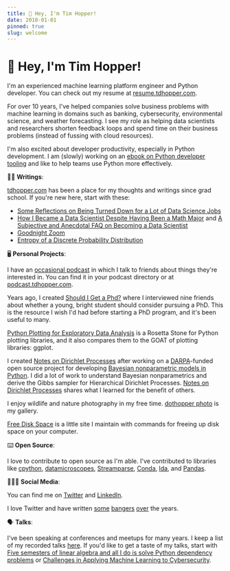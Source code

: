 ```yaml
---
title: 👋 Hey, I'm Tim Hopper!
date: 2010-01-01
pinned: true
slug: welcome
---
```


# 👋 Hey, I'm Tim Hopper!

I'm an experienced machine learning platform engineer and Python developer. You can check out my resume at [resume.tdhopper.com](https://resume.tdhopper.com).

For over 10 years, I've helped companies solve business problems with machine learning in domains such as banking, cybersecurity, environmental science, and
weather forecasting. I see my role as helping data scientists and researchers shorten feedback loops and spend time on their business problems (instead of fussing with cloud resources). 

I'm also excited about developer productivity, especially in Python development. I am (slowly) working on an [ebook on Python developer tooling](https://pydevtools.com) and like to help teams use Python more effectively. 

✍🏻 **Writings**:

[tdhopper.com](https://tdhopper.com) has been a place for my thoughts and writings since grad school. If you're new here, start with these:

* [Some Reflections on Being Turned Down for a Lot of Data Science Jobs](https://tdhopper.com/blog/some-reflections-on-being-turned-down-for-a-lot-of-data-science-jobs/)
* [How I Became a Data Scientist Despite Having Been a Math Major](https://tdhopper.com/blog/how-i-became-a-data-scientist/) and [A Subjective and Anecdotal FAQ on Becoming a Data Scientist](https://tdhopper.com/blog/faq/)
* [Goodnight Zoom](https://tdhopper.com/blog/goodnight-zoom/)
* [Entropy of a Discrete Probability Distribution](https://tdhopper.com/blog/entropy-of-a-discrete-probability-distribution/)

🖥️ **Personal Projects**:

I have an [occasional podcast](https://podcast.tdhopper.com) in which I talk to friends about things they're interested in. You can find it in your podcast directory or at [podcast.tdhopper.com](https://podcast.tdhopper.com).

Years ago, I created [Should I Get a Phd?](https://shouldigetaphd.com) where I interviewed nine friends about whether a young, bright student should consider pursuing a PhD. This is the resource I wish I'd had before starting a PhD program, and it's been useful to many.

[Python Plotting for Exploratory Data Analysis](https://pythonplot.com) is a Rosetta Stone for Python plotting libraries, and it also compares them to the GOAT of plotting libraries: ggplot.

I created [Notes on Dirichlet Processes](https://dp.tdhopper.com) after working on a [DARPA](https://www.darpa.mil)-funded open source project for developing [Bayesian nonparametric models in Python](http://datamicroscopes.github.io). I did a lot of work to understand Bayesian nonparametrics and derive the Gibbs sampler for Hierarchical Dirichlet Processes. [Notes on Dirichlet Processes](https://dp.tdhopper.com) shares what I learned for the benefit of others.

I enjoy wildlife and nature photography in my free time. [dothopper photo](https://photos.tdhopper.com) is my gallery.

[Free Disk Space](https://freespace.tdhopper.com) is a little site I maintain with commands for freeing up disk space on your computer.


⌨️ **Open Source**:

I love to contribute to open source as I'm able. I've contributed to libraries like
[cpython](https://github.com/python/cpython/commits?author=tdhopper),
[datamicroscopes](https://datamicroscopes.github.io/),
[Streamparse](https://github.com/parsely/streamparse/commits?author=tdhopper),
[Conda](https://github.com/conda/conda/commits?author=tdhopper),
[lda](https://github.com/ariddell/lda/commits?author=tdhopper),
and
[Pandas](https://github.com/pandas-dev/pandas/commits?author=tdhopper).

👨🏻‍💻 **Social Media**:

You can find me on [Twitter](https://twitter.com/tdhopper) and [LinkedIn](https://www.linkedin.com/in/tdhopper/).

I love Twitter and have written [some](https://twitter.com/tdhopper/status/403919436190461952) [bangers](https://twitter.com/tdhopper/status/411218027963617280) [over](https://twitter.com/tdhopper/status/369908021058469888) the years. 

🗣️ **Talks**:

I've been speaking at conferences and meetups for many years. I keep a list of my recorded talks [here](http://tdhopper.com/talks/). If you'd like to get a taste of my talks, start with [Five semesters of linear algebra and all I do is solve Python dependency problems](https://www.youtube.com/watch?v=6flt_3yMNb0) or [Challenges in Applying Machine Learning to Cybersecurity](https://www.youtube.com/watch?v=OS6j1Y2tJLY).


